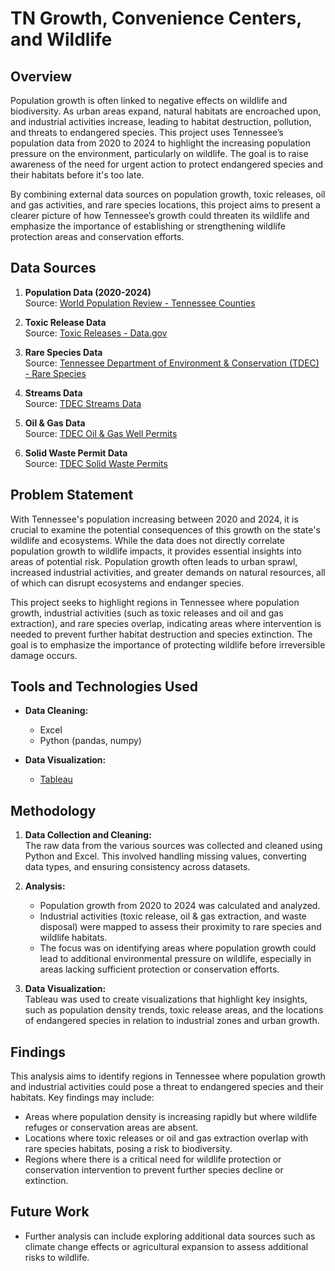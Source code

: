 # TN Growth, Convenience Centers, and Wildlife

## Overview

Population growth is often linked to negative effects on wildlife and biodiversity. As urban areas expand, natural habitats are encroached upon, and industrial activities increase, leading to habitat destruction, pollution, and threats to endangered species. This project uses Tennessee’s population data from 2020 to 2024 to highlight the increasing population pressure on the environment, particularly on wildlife. The goal is to raise awareness of the need for urgent action to protect endangered species and their habitats before it's too late.

By combining external data sources on population growth, toxic releases, oil and gas activities, and rare species locations, this project aims to present a clearer picture of how Tennessee’s growth could threaten its wildlife and emphasize the importance of establishing or strengthening wildlife protection areas and conservation efforts.

## Data Sources

1. **Population Data (2020-2024)**  
   Source: [World Population Review - Tennessee Counties](https://worldpopulationreview.com/us-counties/tennessee)
   
2. **Toxic Release Data**  
   Source: [Toxic Releases - Data.gov](https://catalog.data.gov/dataset/toxic-releases-igd-ef_tri9)

3. **Rare Species Data**  
   Source: [Tennessee Department of Environment & Conservation (TDEC) - Rare Species](https://dataviewers.tdec.tn.gov/dataviewers/f?p=9014:3:118904174220701)

4. **Streams Data**  
   Source: [TDEC Streams Data](https://dataviewers.tdec.tn.gov/dataviewers/f?p=2005:34304:9474972440314:)

5. **Oil & Gas Data**  
   Source: [TDEC Oil & Gas Well Permits](https://dataviewers.tdec.tn.gov/dataviewers/r/tdec_reports/f11776/oil-and-gas-well-permits?session=2540215570976)

6. **Solid Waste Permit Data**  
   Source: [TDEC Solid Waste Permits](https://dataviewers.tdec.tn.gov/dataviewers/f?p=19035:34001::::::)

## Problem Statement

With Tennessee's population increasing between 2020 and 2024, it is crucial to examine the potential consequences of this growth on the state's wildlife and ecosystems. While the data does not directly correlate population growth to wildlife impacts, it provides essential insights into areas of potential risk. Population growth often leads to urban sprawl, increased industrial activities, and greater demands on natural resources, all of which can disrupt ecosystems and endanger species.

This project seeks to highlight regions in Tennessee where population growth, industrial activities (such as toxic releases and oil and gas extraction), and rare species overlap, indicating areas where intervention is needed to prevent further habitat destruction and species extinction. The goal is to emphasize the importance of protecting wildlife before irreversible damage occurs.

## Tools and Technologies Used

- **Data Cleaning:**  
   - Excel  
   - Python (pandas, numpy)

- **Data Visualization:**  
   - [Tableau](https://public.tableau.com/views/TNGrowth-ConvenienceCentersandWildLife-CapstoneProject/Intro?:language=en-US&:sid=&:redirect=auth&:display_count=n&:origin=viz_share_link) 

## Methodology

1. **Data Collection and Cleaning:**  
   The raw data from the various sources was collected and cleaned using Python and Excel. This involved handling missing values, converting data types, and ensuring consistency across datasets.

2. **Analysis:**  
   - Population growth from 2020 to 2024 was calculated and analyzed.
   - Industrial activities (toxic release, oil & gas extraction, and waste disposal) were mapped to assess their proximity to rare species and wildlife habitats.
   - The focus was on identifying areas where population growth could lead to additional environmental pressure on wildlife, especially in areas lacking sufficient protection or conservation efforts.

3. **Data Visualization:**  
   Tableau was used to create visualizations that highlight key insights, such as population density trends, toxic release areas, and the locations of endangered species in relation to industrial zones and urban growth.

## Findings

This analysis aims to identify regions in Tennessee where population growth and industrial activities could pose a threat to endangered species and their habitats. Key findings may include:
- Areas where population density is increasing rapidly but where wildlife refuges or conservation areas are absent.
- Locations where toxic releases or oil and gas extraction overlap with rare species habitats, posing a risk to biodiversity.
- Regions where there is a critical need for wildlife protection or conservation intervention to prevent further species decline or extinction.

## Future Work

- Further analysis can include exploring additional data sources such as climate change effects or agricultural expansion to assess additional risks to wildlife.
